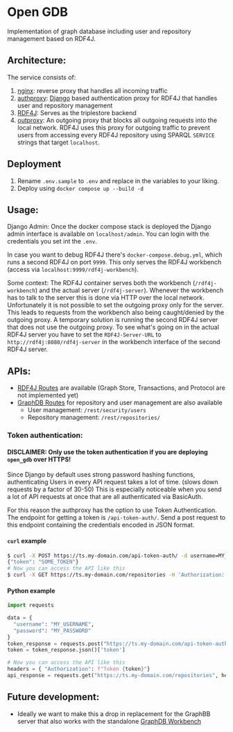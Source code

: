 # Open GDB

Implementation of graph database including user and repository management based on RDF4J.

## Architecture:
The service consists of:
1. [nginx](https://nginx.org/en/): reverse proxy that handles all incoming traffic
2. [authproxy](https://github.com/FAU-CDI/authproxy): [Django](https://www.djangoproject.com/) based authentication proxy for RDF4J that handles user and repository management
3. [RDF4J](https://rdf4j.org/): Serves as the triplestore backend
4. [outproxy](https://github.com/FAU-CDI/outproxy): An outgoing proxy that blocks all outgoing requests into the local network. RDF4J uses this proxy for outgoing traffic to prevent users from accessing every RDF4J repository using SPARQL `SERVICE` strings that target `localhost`.


## Deployment
1. Rename `.env.sample` to `.env` and replace in the variables to your liking.
2. Deploy using `docker compose up --build -d`

## Usage:
Django Admin: Once the docker compose stack is deployed the Django admin interface is available on `localhost/admin`. You can login with the credentials you set int the `.env`.

In case you want to debug RDF4J there's `docker-compose.debug.yml`, which runs a second RDF4J on port `9999`.
This only serves the RDF4J workbench (access via `localhost:9999/rdf4j-workbench`).

Some context: The RDF4J container serves both the workbench (`/rdf4j-workbench`) and the actual server (`/rdf4j-server`).
Whenever the workbench has to talk to the server this is done via HTTP over the local network.
Unfortunately it is not possible to set the outgoing proxy only for the server.
This leads to requests from the workbench also being caught/denied by the outgoing proxy.
A temporary solution is running the second RDF4J server that does not use the outgoing proxy.
To see what's going on in the actual RDF4J server you have to set the `RDF4J-Server-URL` to `http://rdf4j:8080/rdf4j-server` in the workbench interface of the second RDF4J server.

## APIs:
- [RDF4J Routes](https://rdf4j.org/documentation/reference/rest-api/) are available (Graph Store, Transactions, and Protocol are not implemented yet)
- [GraphDB Routes](https://graphdb.ontotext.com/documentation/10.0/using-the-graphdb-rest-api.html) for repository and user management are also available
  - User management: `/rest/security/users`
  - Repository management: `/rest/repositories/`

### Token authentication:
#### DISCLAIMER: Only use the token authentication if you are deploying `open_gdb` over HTTPS!
Since Django by default uses strong password hashing functions, authenticating Users in every API request takes a lot of time. (slows down requests by a factor of 30-50)
This is especially noticeable when you send a lot of API requests at once that are all authenticated via BasicAuth.

For this reason the authproxy has the option to use Token Authentication.
The endpoint for getting a token is `/api-token-auth/`.
Send a post request to this endpoint containing the credentials encoded in JSON format.

#### `curl` example
```bash
$ curl -X POST https://ts.my-domain.com/api-token-auth/ -d username=MY_USERNAME -d password=MY_PASSWORD
{"token": "SOME_TOKEN"}
# Now you can access the API like this
$ curl -X GET https://ts.my-domain.com/repositories -H 'Authorization: Token SOME_TOKEN'
```

#### Python example
```py
import requests

data = {
  "username": "MY_USERNAME",
  "password": "MY_PASSWORD"
}
token_response = requests.post("https://ts.my-domain.com/api-token-auth/", data=data)
token = token_response.json()['token']

# Now you can access the API like this
headers = { "Authorization": f"Token {token}"}
api_response = requests.get("https://ts.my-domain.com/repositories", headers=headers)
```

## Future development:
- Ideally we want to make this a drop in replacement for the GraphBB server that also works with the standalone [GraphDB Workbench](https://github.com/Ontotext-AD/graphdb-workbench)

